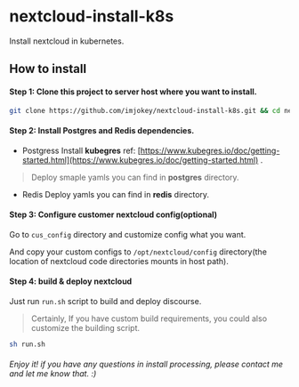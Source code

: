 # nextcloud-install-k8s

Install nextcloud in kubernetes.

## How to install

#### Step 1: Clone this project to server host where you want to install.

```sh
git clone https://github.com/imjokey/nextcloud-install-k8s.git && cd nextcloud-install-k8s
```


#### Step 2:  Install Postgres and Redis dependencies.

-  Postgress
  Install **kubegres**  ref:  [https://www.kubegres.io/doc/getting-started.html](https://www.kubegres.io/doc/getting-started.html) .
  
  > Deploy smaple yamls you can find in **postgres** directory. 
  
-  Redis
  Deploy yamls you can find in **redis** directory.

#### Step 3:  Configure  customer nextcloud config(optional)

Go to `cus_config` directory and customize config what you want.

And copy your custom configs to `/opt/nextcloud/config` directory(the location of nextcloud code  directories mounts in  host path).

#### Step 4:  build & deploy  nextcloud 

Just run `run.sh` script to build and deploy discourse.

> Certainly,  If you have custom  build requirements,  you could  also customize the building script. 

```sh
sh run.sh 
```

###### Enjoy it! if you have any questions  in install processing, please contact me and let me know that. :)



